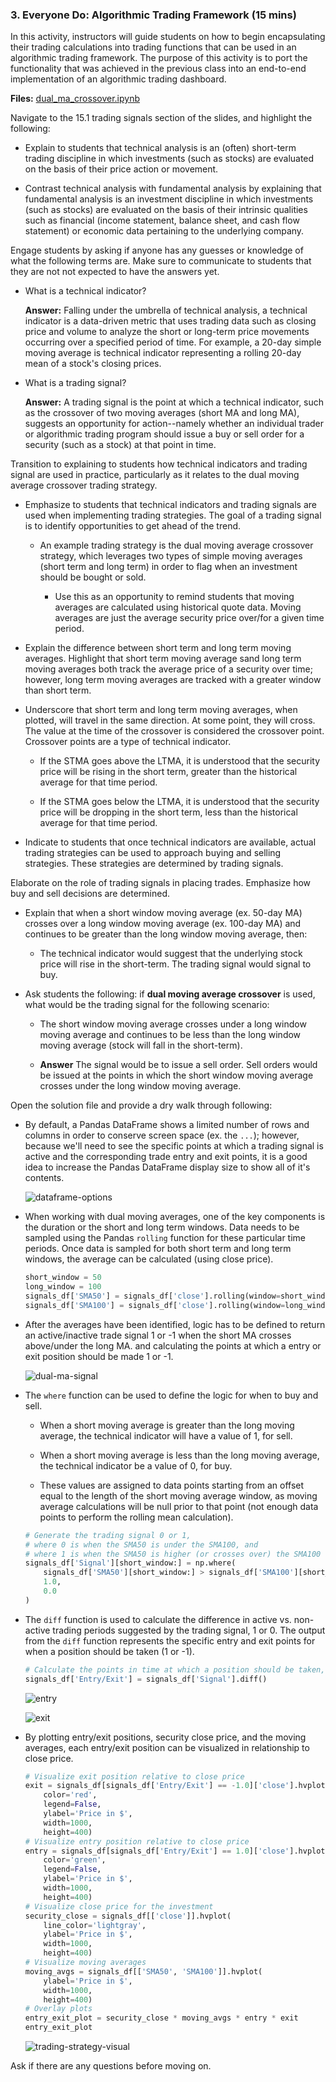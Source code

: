 ### 3. Everyone Do: Algorithmic Trading Framework (15 mins)

In this activity, instructors will guide students on how to begin encapsulating their trading calculations into trading functions that can be used in an algorithmic trading framework. The purpose of this activity is to port the functionality that was achieved in the previous class into an end-to-end implementation of an algorithmic trading dashboard.

**Files:** [dual_ma_crossover.ipynb](Activities/02-Ins_Trading_Signals/Solved/dual_ma_crossover.ipynb)

Navigate to the 15.1 trading signals section of the slides, and highlight the following:

* Explain to students that technical analysis is an (often) short-term trading discipline in which investments (such as stocks) are evaluated on the basis of their price action or movement.

* Contrast technical analysis with fundamental analysis by explaining that fundamental analysis is an investment discipline in which investments (such as stocks) are evaluated on the basis of their intrinsic qualities such as financial (income statement, balance sheet, and cash flow statement) or economic data pertaining to the underlying company.

Engage students by asking if anyone has any guesses or knowledge of what the following terms are. Make sure to communicate to students that they are not not expected to have the answers yet.

* What is a technical indicator?

  **Answer:** Falling under the umbrella of technical analysis, a technical indicator is a data-driven metric that uses trading data such as closing price and volume to analyze the short or long-term price movements occurring over a specified period of time. For example, a 20-day simple moving average is technical indicator representing a rolling 20-day mean of a stock's closing prices.

* What is a trading signal?

  **Answer:** A trading signal is the point at which a technical indicator, such as the crossover of two moving averages (short MA and long MA), suggests an opportunity for action--namely whether an individual trader or algorithmic trading program should issue a buy or sell order for a security (such as a stock) at that point in time.

Transition to explaining to students how technical indicators and trading signal are used in practice, particularly as it relates to the dual moving average crossover trading strategy.

* Emphasize to students that technical indicators and trading signals are used when implementing trading strategies. The goal of a trading signal is to identify opportunities to get ahead of the trend.

  * An example trading strategy is the dual moving average crossover strategy, which leverages two types of simple moving averages (short term and long term) in order to flag when an investment should be bought or sold.

    * Use this as an opportunity to remind students that moving averages are calculated using historical quote data. Moving averages are just the average security price over/for a given time period.

* Explain the difference between short term and long term moving averages. Highlight that short term moving average sand long term moving averages both track the average price of a security over time; however, long term moving averages are tracked with a greater window than short term.

* Underscore that short term and long term moving averages, when plotted, will travel in the same direction. At some point, they will cross. The value at the time of the crossover is considered the crossover point. Crossover points are a type of technical indicator.

  * If the STMA goes above the LTMA, it is understood that the security price will be rising in the short term, greater than the historical average for that time period.

  * If the STMA goes below the LTMA, it is understood that the security price will be dropping in the short term, less than the historical average for that time period.

* Indicate to students that once technical indicators are available, actual trading strategies can be used to approach buying and selling strategies. These strategies are determined by trading signals.

Elaborate on the role of trading signals in placing trades. Emphasize how buy and sell decisions are determined.

* Explain that when a short window moving average (ex. 50-day MA) crosses over a long window moving average (ex. 100-day MA) and continues to be greater than the long window moving average, then:

  * The technical indicator would suggest that the underlying stock price will rise in the short-term. The trading signal would signal to buy.

* Ask students the following: if **dual moving average crossover** is used, what would be the trading signal for the following scenario:

  * The short window moving average crosses under a long window moving average and continues to be less than the long window moving average (stock will fall in the short-term).

  * **Answer** The signal would be to issue a sell order. Sell orders would be issued at the points in which the short window moving average crosses under the long window moving average.

Open the solution file and provide a dry walk through following:

* By default, a Pandas DataFrame shows a limited number of rows and columns in order to conserve screen space (ex. the `...`); however, because we'll need to see the specific points at which a trading signal is active and the corresponding trade entry and exit points, it is a good idea to increase the Pandas DataFrame display size to show all of it's contents.

  ![dataframe-options](Images/dataframe-options.png)

* When working with dual moving averages, one of the key components is the duration or the short and long term windows. Data needs to be sampled using the Pandas `rolling` function for these particular time periods. Once data is sampled for both short term and long term windows, the average can be calculated (using close price).

    ```python
    short_window = 50
    long_window = 100
    signals_df['SMA50'] = signals_df['close'].rolling(window=short_window).mean()
    signals_df['SMA100'] = signals_df['close'].rolling(window=long_window).mean()
    ```

* After the averages have been identified, logic has to be defined to return an active/inactive trade signal 1 or -1 when the short MA crosses above/under the long MA. and calculating the points at which a entry or exit position should be made 1 or -1.

  ![dual-ma-signal](Images/dual-ma-signal.png)

* The `where` function can be used to define the logic for when to buy and sell.

  * When a short moving average is greater than the long moving average, the technical indicator will have a value of 1, for sell.

  * When a short moving average is less than the long moving average, the technical indicator be a value of 0, for buy.

  * These values are assigned to data points starting from an offset equal to the length of the short moving average window, as moving average calculations will be null prior to that point (not enough data points to perform the rolling mean calculation).

  ```python
  # Generate the trading signal 0 or 1,
  # where 0 is when the SMA50 is under the SMA100, and
  # where 1 is when the SMA50 is higher (or crosses over) the SMA100
  signals_df['Signal'][short_window:] = np.where(
      signals_df['SMA50'][short_window:] > signals_df['SMA100'][short_window:],
      1.0,
      0.0
  )
  ```

* The `diff` function is used to calculate the difference in active vs. non-active trading periods suggested by the trading signal, 1 or 0. The output from the `diff` function represents the specific entry and exit points for when a position should be taken (1 or -1).

    ```python
    # Calculate the points in time at which a position should be taken, 1 or -1
    signals_df['Entry/Exit'] = signals_df['Signal'].diff()
    ```

  ![entry](Images/entry.png)

  ![exit](Images/exit.png)

* By plotting entry/exit positions, security close price, and the moving averages, each entry/exit position can be visualized in relationship to close price.

    ```python
    # Visualize exit position relative to close price
    exit = signals_df[signals_df['Entry/Exit'] == -1.0]['close'].hvplot.scatter(
        color='red',
        legend=False,
        ylabel='Price in $',
        width=1000,
        height=400)
    # Visualize entry position relative to close price
    entry = signals_df[signals_df['Entry/Exit'] == 1.0]['close'].hvplot.scatter(
        color='green',
        legend=False,
        ylabel='Price in $',
        width=1000,
        height=400)
    # Visualize close price for the investment
    security_close = signals_df[['close']].hvplot(
        line_color='lightgray',
        ylabel='Price in $',
        width=1000,
        height=400)
    # Visualize moving averages
    moving_avgs = signals_df[['SMA50', 'SMA100']].hvplot(
        ylabel='Price in $',
        width=1000,
        height=400)
    # Overlay plots
    entry_exit_plot = security_close * moving_avgs * entry * exit
    entry_exit_plot
    ```

  ![trading-strategy-visual](Images/trading-strategy-visual.gif)

Ask if there are any questions before moving on.
